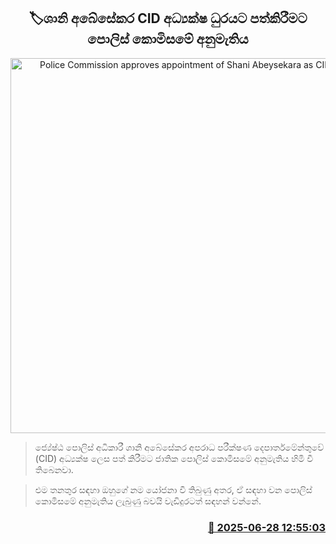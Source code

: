 <p align='center'><b><h2 align='center' title='Police Commission approves appointment of Shani Abeysekara as CID Director'>🏷ශානි අබේසේකර CID අධ්‍යක්ෂ ධුරයට පත්කිරීමට පොලිස් කොමිසමේ අනුමැතිය</h2></b></p>
<p align='center'><img src='https://helakuru.sgp1.cdn.digitaloceanspaces.com/esana/images/lib/shani-abeysekara[1].jpg' width='600' alt='Police Commission approves appointment of Shani Abeysekara as CID Director'></p>

> ජ්‍යේෂ්ඨ පොලිස් අධිකාරී ශානි අබේසේකර අපරාධ පරීක්ෂණ දෙපාර්තමේන්තුවේ (CID) අධ්‍යක්ෂ ලෙස පත් කිරීමට ජාතික පොලිස් කොමිසමේ අනුමැතිය හිමි වී තිබෙනවා.

> එම තනතුර සඳහා ඔහුගේ නම යෝජනා වී තිබුණු අතර, ඒ සඳහා වන පොලිස් කොමිසමේ අනුමැතිය ලැබුණු බවයි වැඩිදුරටත් සඳහන් වන්නේ.



<h3 align='right'><a href='https://www.helakuru.lk/esana/p/111428/'>📅 2025-06-28 12:55:03</a></h3>
